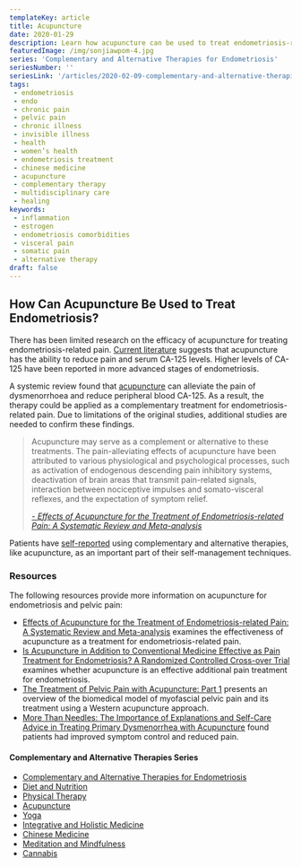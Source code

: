 ```yaml
--- 
templateKey: article
title: Acupuncture
date: 2020-01-29
description: Learn how acupuncture can be used to treat endometriosis-related pain
featuredImage: /img/sonjiawpom-4.jpg
series: 'Complementary and Alternative Therapies for Endometriosis'
seriesNumber: ''
seriesLink: '/articles/2020-02-09-complementary-and-alternative-therapies-for-endometriosis/'
tags:
 - endometriosis
 - endo
 - chronic pain
 - pelvic pain
 - chronic illness
 - invisible illness
 - health
 - women’s health
 - endometriosis treatment
 - chinese medicine
 - acupuncture
 - complementary therapy
 - multidisciplinary care
 - healing
keywords:
 - inflammation
 - estrogen
 - endometriosis comorbidities
 - visceral pain
 - somatic pain
 - alternative therapy
draft: false
--- 
```


<h2>How Can Acupuncture Be Used to Treat Endometriosis?</h2>

There has been limited research on the efficacy of acupuncture for treating endometriosis-related pain. <a href="https://www.ncbi.nlm.nih.gov/pubmed/18794019/" target="_blank" rel="noopener noreferrer">Current literature</a> suggests that acupuncture has the ability to reduce pain and serum CA-125 levels. Higher levels of CA-125 have been reported in more advanced stages of endometriosis. 

A systemic review found that <a href="https://www.ncbi.nlm.nih.gov/pmc/articles/PMC5659600/" target="_blank" rel="noopener noreferrer">acupuncture</a> can alleviate the pain of dysmenorrhoea and reduce peripheral blood CA-125. As a result, the therapy could be applied as a complementary treatment for endometriosis-related pain. Due to limitations of the original studies, additional studies are needed to confirm these findings. 

<div class="page-break Slice1"></div>

<blockquote>Acupuncture may serve as a complement or alternative to these treatments. The pain-alleviating effects of acupuncture have been attributed to various physiological and psychological processes, such as activation of endogenous descending pain inhibitory systems, deactivation of brain areas that transmit pain-related signals, interaction between nociceptive impulses and somato-visceral reflexes, and the expectation of symptom relief.

<cite><a href="https://www.ncbi.nlm.nih.gov/pmc/articles/PMC5659600/" target="_blank" rel="noopener noreferrer">- Effects of Acupuncture for the Treatment of Endometriosis-related Pain: A Systematic Review and Meta-analysis</a></cite>

</blockquote>

Patients have <a href="https://www.ncbi.nlm.nih.gov/pmc/articles/PMC6332532/" target="_blank" rel="noopener noreferrer">self-reported</a> using complementary and alternative therapies, like acupuncture, as an important part of their self-management techniques. 

<h3>Resources</h3>

The following resources provide more information on acupuncture for endometriosis and pelvic pain:

* <a href="https://journals.plos.org/plosone/article?id=10.1371/journal.pone.0186616" target="_blank" rel="noopener noreferrer">Effects of Acupuncture for the Treatment of Endometriosis-related Pain: A Systematic Review and Meta-analysis</a> examines the effectiveness of acupuncture as a treatment for endometriosis-related pain.
* <a href="https://www.ncbi.nlm.nih.gov/pubmed/20728977" target="_blank" rel="noopener noreferrer">Is Acupuncture in Addition to Conventional Medicine Effective as Pain Treatment for Endometriosis? A Randomized Controlled Cross-over Trial</a> examines whether acupuncture is an effective additional pain treatment for endometriosis.
* <a href="https://www.journalofchinesemedicine.com/the-treatment-of-pelvic-pain-with-acupuncture-part-1.html" target="_blank" rel="noopener noreferrer">The Treatment of Pelvic Pain with Acupuncture: Part 1</a> presents an overview of the biomedical model of myofascial pelvic pain and its treatment using a Western acupuncture approach.
* <a href="https://www.ncbi.nlm.nih.gov/pubmed/27242909?dopt=Abstract" target="_blank" rel="noopener noreferrer">More Than Needles: The Importance of Explanations and Self-Care Advice in Treating Primary Dysmenorrhea with Acupuncture</a> found patients had improved symptom control and reduced pain. 

<div class="page-break PomSketch4"></div>

<h4 class="table-of-contents">Complementary and Alternative Therapies Series</h4>

- <a href="/articles/2020-02-09-complementary-and-alternative-therapies-for-endometriosis/" target="_blank" rel="noopener noreferrer">Complementary and Alternative Therapies for Endometriosis</a>
- <a href="/articles/2020-01-31-diet-nutrition" target="_blank" rel="noopener noreferrer">Diet and Nutrition</a>
- <a href="/articles/2020-01-30-physical-therapy" target="_blank" rel="noopener noreferrer">Physical Therapy</a>
- <a href="/articles/2020-01-29-acupuncture" target="_blank" rel="noopener noreferrer">Acupuncture</a>
- <a href="/articles/2020-01-28-yoga" target="_blank" rel="noopener noreferrer">Yoga</a>
- <a href="/articles/2020-01-27-integrative-holistic-medicine" target="_blank" rel="noopener noreferrer">Integrative and Holistic Medicine</a>
- <a href="/articles/2020-01-26-chinese-medicine" target="_blank" rel="noopener noreferrer">Chinese Medicine</a>
- <a href="/articles/2020-01-25-meditation-mindfulness" target="_blank" rel="noopener noreferrer">Meditation and Mindfulness</a>
- <a href="/articles/2020-01-24-cannabis" target="_blank" rel="noopener noreferrer">Cannabis</a>
